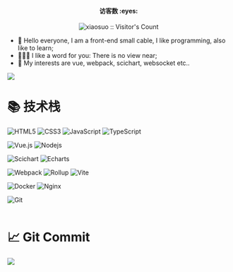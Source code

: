<h4 align="center">访客数 :eyes:</h4>
<p align="center"><img src="https://profile-counter.glitch.me/suoqianli/count.svg" alt="xiaosuo :: Visitor's Count" /></p>
<ul>
  <li>🚀 Hello everyone, I am a front-end small cable, I like programming, also like to learn; </li>
  <li>👨🏽‍💻 I like a word for you: There is no view near;</li>
  <li>🤔 My interests are vue, webpack, scichart, websocket etc..</li>
</ul>
<img src="https://github-readme-stats-eight-theta.vercel.app/api/top-langs/?username=suoqianli&layout=compact&langs_count=8&theme=algolia"/>

#  📚 技术栈
![HTML5](https://img.shields.io/badge/-HTML5-E34F26?style=flat-square&logo=html5&logoColor=white)
![CSS3](https://img.shields.io/badge/-CSS3-1572B6?style=flat-square&logo=css3)
![JavaScript](https://img.shields.io/badge/-JavaScript-%23F7DF1C?style=flat-square&logo=javascript&logoColor=000000&labelColor=%23F7DF1C&color=%23FFCE5A)
![TypeScript](https://img.shields.io/badge/-TypeScript-007ACC?style=flat-square&logo=typescript&logoColor=white)

![Vue.js](https://img.shields.io/badge/-Vue.js-%232c3e50?style=flat-square&logo=vuedotjs)
![Nodejs](https://img.shields.io/badge/-Nodejs-339933?style=flat-square&logo=Node.js&logoColor=white)

![Scichart](https://img.shields.io/badge/-Scichart-339933?style=flat-square&logo=Scichart&logoColor=purple)
![Echarts](https://img.shields.io/badge/-Echarts-339933?style=flat-square&logo=Echarts&logoColor=purple)

![Webpack](https://img.shields.io/badge/-Webpack-%232C3A42?style=flat-square&logo=webpack)
![Rollup](https://img.shields.io/badge/-Rollup-F05032?style=flat-square&logo=rollup.js&logoColor=white)
![Vite](https://img.shields.io/badge/-Vite-%232C3A42?style=flat-square&logo=Vite)

![Docker](https://img.shields.io/badge/-Docker-2496ED?style=flat-square&logo=docker&logoColor=white)
![Nginx](https://img.shields.io/badge/-Nginx-009639?style=flat-square&logo=nginx&logoColor=white)

![Git](https://img.shields.io/badge/-Git-F05032?style=flat-square&logo=git&logoColor=white)
<br><br>
#  📈 Git Commit
![](https://raw.githubusercontent.com/suoqianli/suoqianli/main/assets/github-contribution-grid-snake.svg)              
